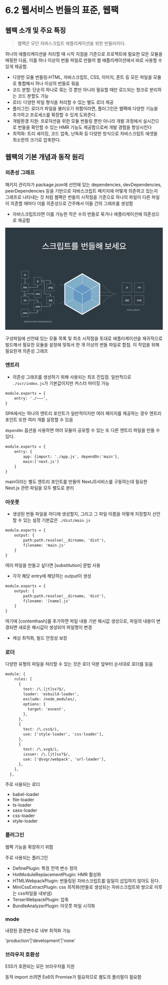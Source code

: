 <!-- 해당 챕터를 정리한 내용을 적어주세요 -->

# 6.2 웹서비스 번들의 표준, 웹팩

## 웹팩 소개 및 주요 특징

> 웹팩은 모던 자바스크립트 애플리케이션을 위한 번들러이다.

하나의 애플리케이션을 처리할 때 시작 지점을 기준으로 프로젝트에 필요한 모든 모듈을 매핑한 다음, 이를 하나 이상의 번들 파일로 만들어 웹 애플리케이션에서 바로 사용할 수 있게 제공함.

- 다양한 모듈 번들링:HTML, 자바스크립트, CSS, 이미지, 폰트 등 모든 파일을 모듈로 통합해서 하나 이상의 번들로 묶음
- 코드 분할: 단순히 하나로 묶는 것 뿐만 아니라 필요할 때만 로드되는 청크로 분리하는 코드 분할도 가능
- 로더: 다양한 파일 형식을 처리할 수 있는 별도 로더 제공
- 플러그인: 로더가 파일을 불러오기 위함이라면, 플러그인은 웹팩에 다양한 기능을 추가하고 프로세스를 확장할 수 있게 도와준다.
- 개발환경 지원: 프로덕션을 위한 모듈 번들링 뿐만 아니라 개발 과정에서 실시간으로 번들을 확인할 수 있는 HMR 기능도 제공함으로써 개발 경험을 향상시킨다
- 최적화: 트리 셰이킹, 코드 압축, 난독화 등 다양한 방식으로 자바스크립트 애셋을 최소한의 크기로 압축한다.

## 웹팩의 기본 개념과 동작 원리

### 의존성 그래프

패키지 관리자가 package.json에 선언돼 있는 dependencies, devDependencies, peerDependencies 등을 기반으로 자바스크립트 패키지에 어떻게 의존하고 있는지 그래프로 나타내는 것 처럼 웹팩은 번들의 시작점을 기준으로 하나의 파일이 다른 파일이 의존할 때마다 이를 의존성으로 간주해서 이들 간의 그래프를 생성함

- 자바스크립트라면 이를 가능한 작은 수의 번들로 묶거나 애플리케이션에 의존성으로 제공함

![의존성 그래프](../../images/ch_6_2_item_1.png)

구성파일에 선언돼 있는 모듈 목록 및 최초 시작점을 토대로 애플리케이션을 재귀적으로 빌드해서 필요한 모듈을 설정에 맞춰서 한 개 이상의 번들 파일로 합침. 이 작업을 위해 필요한게 의존성 그래프

### 엔트리

- 의존성 그래프를 생성하기 위해 사용되는 최조 진입점.
  일반적으로 `./scr/index.js`가 기본값이지만 커스터 마이징 가능

```
module.exports = {
    entry: './~~~',
}
```

SPA에서는 하나의 엔트리 포인트가 일반적이지만 여러 페이지를 제공하는 경우 엔트리 포인트 또한 여러 개를 설정할 수 있음

`dependOn` 옵션을 사용하면 여러 모듈이 공유할 수 있는 또 다른 엔트리 파일을 만들 수 있다.

```
module.exports = {
    entry: {
        app: {import: './app.js', dependOn:'main'},
        main:['next.js']
    }
}
```

main이라는 별도 엔트리 포인트를 만들어 NextJS서비스를 구동하는데 필요한 Next.js 관련 파일을 모두 별도로 분리

### 아웃풋

- 생성된 번들 파일을 어디에 생성할지, 그리고 그 파일 이름을 어떻게 지정할지 선언할 수 있는 설정 기본값은 `./dist/main.js`

```
module.exports = {
    output: {
        path:path.resolve(__dirname, 'dist'),
        filename: 'main.js'
    }
}
```

여러 파일을 만들고 싶다면 [substitution] 문법 사용

- 각각 해당 entry에 해당하는 output이 생성

```
module.exports = {
    output: {
        path:path.resolve(__dirname, 'dist'),
        filename: '[name].js'
    }
}
```

여기에 [contenthash]를 추가하면 파일 내용 기반 해시값 생성으로, 파일의 내용이 변경되면 새로운 해시값이 생성되어 파일명이 변경

- 캐싱 최적화, 빌드 안정성 보장

### 로더

다양한 유형의 파일을 처리할 수 있는 것은 로더 덕분
앞부터 순서대로 로더를 읽음

```
module: {
    rules: [
      {
        test: /\.[jt]sx?$/,
        loader: 'esbuild-loader',
        exclude: /node_modules/,
        options: {
          target: 'esnext',
        },
      },
      {
        test: /\.css$/i,
        use: ['style-loader', 'css-loader'],
      },
      {
        test: /\.svg$/i,
        issuer: /\.[jt]sx?$/,
        use: ['@svgr/webpack', 'url-loader'],
      },
    ],
  },
```

주로 사용되는 로더

- babel-loader
- file-loader
- ts-loader
- sass-loader
- css-loader
- style-loader

### 플러그인

웹팩 기능을 확장하기 위함

주로 사용되는 플러그인

- DefinePlugin: 특정 전역 변수 정의
- HotModuleReplacementPlugin: HMR 활성화
- HTMLWebpackPlugin: 번들링된 자바스크립트를 일일이 삽입하지 않아도 된다.
- MiniCssExtractPlugin: css 최적화(번들로 생성되는 자바스크립트와 쌍으로 이루는 css파일을 내보냄)
- TerserWebpackPlugin: 압축
- BundleAnalyzerPlugin: 아웃풋 파일 시각화

### mode

내장된 환경변수로 내부 최적화 가능

'production'|'development'|'none'

### 브라우저 호환성

ES5가 호환되는 모든 브라우저를 지원

동적 import 쓰려면 Es6의 Promise가 필요하므로 별도의 폴리필이 필요함

